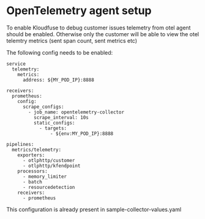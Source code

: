 # OpenTelemetry agent setup

To enable Kloudfuse to debug customer issues telemetry from otel agent should be enabled. Otherwise only the customer will be able to view the otel telemtry metrics (sent span count, sent metrics etc)

The following config needs to be enabled:


```
service
  telemetry:
    metrics:
      address: ${MY_POD_IP}:8888
```
```
receivers:
  prometheus:
    config:
      scrape_configs:
        - job_name: opentelemetry-collector
          scrape_interval: 10s
          static_configs:
            - targets:
                - ${env:MY_POD_IP}:8888
```

```
pipelines:
  metrics/telemetry:
    exporters:
      - otlphttp/customer
      - otlphttp/kfendpoint
    processors:
      - memory_limiter
      - batch
      - resourcedetection
    receivers:
      - prometheus
```

This configuration is already present in sample-collector-values.yaml
